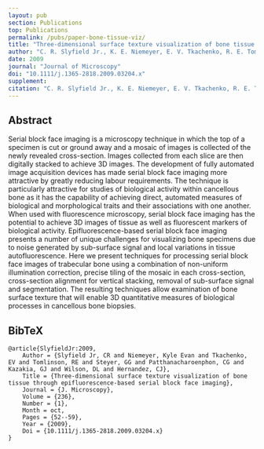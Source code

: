 ```yaml
---
layout: pub
section: Publications
top: Publications
permalink: /pubs/paper-bone-tissue-viz/
title: "Three-dimensional surface texture visualization of bone tissue through epifluorescence-based serial block face imaging"
author: "C. R. Slyfield Jr., K. E. Niemeyer, E. V. Tkachenko, R. E. Tomlinson, G. G. Steyer, C. G. Patthanacharoenphon, G. J. Kazakia, D. L. Wilson, and C. J. Hernandez"
date: 2009
journal: "Journal of Microscopy"
doi: "10.1111/j.1365-2818.2009.03204.x"
supplement:
citation: "C. R. Slyfield Jr., K. E. Niemeyer, E. V. Tkachenko, R. E. Tomlinson, G. G. Steyer, C. G. Patthanacharoenphon, G. J. Kazakia, D. L. Wilson, and C. J. Hernandez (2009), Three-dimensional surface texture visualization of bone tissue through epifluorescence-based serial block face imaging, *Journal of Microscopy*, 236(1):52--59. doi:10.1111/j.1365-2818.2009.03204.x"
---
```


## Abstract

Serial block face imaging is a microscopy technique in which the top of a specimen is cut or ground away and a mosaic of images is collected of the newly revealed cross-section. Images collected from each slice are then digitally stacked to achieve 3D images. The development of fully automated image acquisition devices has made serial block face imaging more attractive by greatly reducing labour requirements. The technique is particularly attractive for studies of biological activity within cancellous bone as it has the capability of achieving direct, automated measures of biological and morphological traits and their associations with one another. When used with fluorescence microscopy, serial block face imaging has the potential to achieve 3D images of tissue as well as fluorescent markers of biological activity. Epifluorescence-based serial block face imaging presents a number of unique challenges for visualizing bone specimens due to noise generated by sub-surface signal and local variations in tissue autofluorescence. Here we present techniques for processing serial block face images of trabecular bone using a combination of non-uniform illumination correction, precise tiling of the mosaic in each cross-section, cross-section alignment for vertical stacking, removal of sub-surface signal and segmentation. The resulting techniques allow examination of bone surface texture that will enable 3D quantitative measures of biological processes in cancellous bone biopsies.

## BibTeX

    @article{SlyfieldJr:2009,
        Author = {Slyfield Jr, CR and Niemeyer, Kyle Evan and Tkachenko, EV and Tomlinson, RE and Steyer, GG and Patthanacharoenphon, CG and Kazakia, GJ and Wilson, DL and Hernandez, CJ},
        Title = {Three-dimensional surface texture visualization of bone tissue through epifluorescence-based serial block face imaging},
        Journal = {J. Microscopy},
        Volume = {236},
        Number = {1},
        Month = oct,
        Pages = {52--59},
        Year = {2009},
        Doi = {10.1111/j.1365-2818.2009.03204.x}
    }
